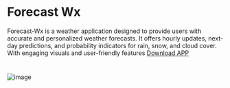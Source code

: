  # Forecast Wx 
Forecast-Wx is a weather application designed to provide users with accurate and personalized weather forecasts. It offers hourly updates, next-day predictions, and probability indicators for rain, snow, and cloud cover. With engaging visuals and user-friendly features <a href="https://play.google.com/store/apps/details?id=com.forecastswx&hl=bn&gl=US" target="blank">Download APP</a>
# 
![image](https://github.com/Tariq-Monowar/Forecast-wx-React-native/assets/101199109/26e36b48-09ea-4ca3-8b69-318885a82b14)

